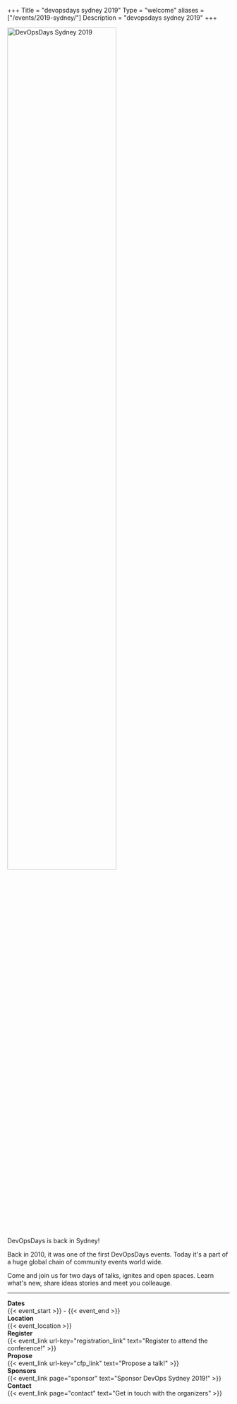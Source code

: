 +++
Title = "devopsdays sydney 2019"
Type = "welcome"
aliases = ["/events/2019-sydney/"]
Description = "devopsdays sydney 2019"
+++



<div class="row">
  <div class="col-md-3">
      <img alt="DevOpsDays Sydney 2019" src="/events/2019-sydney/event.png" style="width:70%">
  </div>
  <div class="col-md-7">
    <p>DevOpsDays is back in Sydney!</p>
    <p>
      Back in 2010, it was one of the first DevOpsDays events. Today it's a part of a huge global chain of community events world wide.
    </p>
    <p>
      Come and join us for two days of talks, ignites and open spaces. Learn what's new, share ideas stories and
      meet you colleauge.
    </p>
    <hr/>
    <div class="row">
      <div class="col-md-2">
        <strong>Dates</strong>
      </div>
      <div class="col-md-6">
        {{< event_start >}} - {{< event_end >}}
      </div>
    </div>
    <div class="row">
      <div class="col-md-2">
        <strong>Location</strong>
      </div>
      <div class="col-md-6">
        {{< event_location >}}
      </div>
    </div>
    <div class="row">
      <div class="col-md-2">
        <strong>Register</strong>
      </div>
      <div class="col-md-6">
        {{< event_link url-key="registration_link" text="Register to attend the conference!" >}}
      </div>
    </div>
    <div class="row">
      <div class="col-md-2">
        <strong>Propose</strong>
      </div>
      <div class="col-md-6">
        {{< event_link url-key="cfp_link" text="Propose a talk!" >}}
      </div>
    </div>
    <div class="row">
      <div class="col-md-2">
        <strong>Sponsors</strong>
      </div>
      <div class="col-md-6">
        {{< event_link page="sponsor" text="Sponsor DevOps Sydney 2019!" >}}
      </div>
    </div>
    <div class="row">
      <div class="col-md-2">
        <strong>Contact</strong>
      </div>
      <div class="col-md-6">
        {{< event_link page="contact" text="Get in touch with the organizers" >}}
      </div>
    </div>
  </div>
</div>

